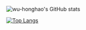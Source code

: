 ![wu-honghao's GitHub stats](https://github-readme-stats.vercel.app/api?username=wu-honghao&include_all_commits=true)

[![Top Langs](https://github-readme-stats.vercel.app/api/top-langs/?username=wu-honghao&layout=compact)](https://github.com/anuraghazra/github-readme-stats)


